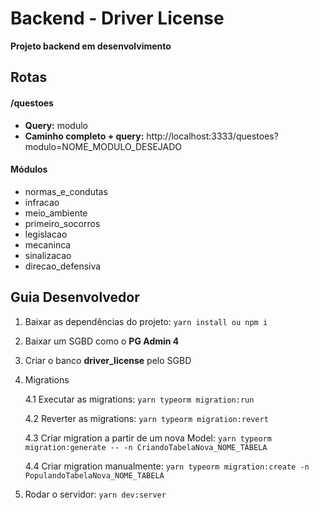 # Backend - Driver License

**Projeto backend em desenvolvimento**

## Rotas

#### /questoes

* **Query:** modulo
* **Caminho completo + query:** http://localhost:3333/questoes?modulo=NOME_MODULO_DESEJADO

#### Módulos
* normas_e_condutas
* infracao
* meio_ambiente
* primeiro_socorros
* legislacao
* mecaninca
* sinalizacao
* direcao_defensiva


## Guia Desenvolvedor

1. Baixar as dependências do projeto: ```yarn install ou npm i```

2. Baixar um SGBD como o **PG Admin 4**

3. Criar o banco **driver_license** pelo SGBD

4. Migrations 
    
    4.1 Executar as migrations: ```yarn typeorm migration:run``` 
    
    4.2 Reverter as migrations: ```yarn typeorm migration:revert```
    
    4.3 Criar migration a partir de um nova Model: ```yarn typeorm migration:generate -- -n CriandoTabelaNova_NOME_TABELA```
    
    4.4 Criar migration manualmente: ```yarn typeorm migration:create -n PopulandoTabelaNova_NOME_TABELA```

5. Rodar o servidor: ```yarn dev:server```
